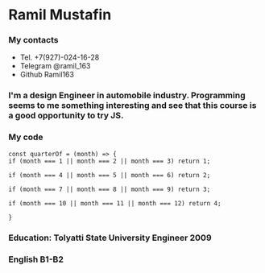 # Ramil Mustafin

### My contacts 
 * Tel. +7(927)-024-16-28
 * Telegram @ramil_163
 * Github Ramil163

### I'm a design Engineer in automobile industry. Programming seems to me something interesting and see that this course is a good opportunity to try JS.

### My code 
    const quarterOf = (month) => {
    if (month === 1 || month === 2 || month === 3) return 1;
  
    if (month === 4 || month === 5 || month === 6) return 2;
  
    if (month === 7 || month === 8 || month === 9) return 3;
  
    if (month === 10 || month === 11 || month === 12) return 4;
  
    }

### Education: Tolyatti State University Engineer 2009

### English B1-B2 


